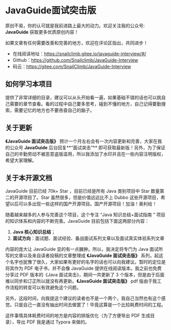 # JavaGuide面试突击版

原创不易，你的认可就是我前进路上最大的动力。欢迎关注我的公众号: **JavaGuide** 获取更多优质原创内容！

如果文章有任何需要改善和完善的地方，欢迎在评论区指出，共同进步！

- 在线阅读地址：https://snailclimb.gitee.io/javaguide-interview/#/
- Github：https://github.com/Snailclimb/JavaGuide-Interview
- 码云：https://gitee.com/SnailClimb/JavaGuide-Interview

## 如何学习本项目

提供了非常详细的目录，建议可以从头开始看一遍，如果基础不错的话也可以挑自己需要的章节查看。看的过程中自己要多思考，碰到不懂的地方，自己记得要勤搜索，需要记忆的地方也不要吝啬自己的脑子。

## 关于更新

**《JavaGuide 面试突击版》** 预计一个月左右会有一次内容更新和完善，大家在我的公众号 **JavaGuide** 后台回复**“面试突击”** 即可获取最新版！另外，为了保证自己的辛勤劳动不被恶意盗版滥用，所以我添加了水印并且在一些内容注明版权，希望大家理解。

## 关于本开源文档

JavaGuide 目前已经 70k+ Star ，目前已经是所有 Java 类别项目中 Star 数量第二的开源项目了。Star 虽然很多，但是价值远远比不上 Dubbo 这些开源项目，希望以后可以多出现一些这样的国产开源项目。国产开源项目！加油！奥利给！

随着越来越多的人参与完善这个项目，这个专注 “Java 知识总结+面试指南 ” 项目的知识体系和内容的不断完善。JavaGuide 目前包括下面这两部分内容：

1. **Java 核心知识总结**；
2. **面试方向**：面试题、面试经验、备战面试系列文章以及面试真实体验系列文章

内容的庞大让 JavaGuide 显的有一点臃肿。所以，我决定将专门为 Java 面试所写的文章以及来自读者投稿的文章整理成 **《JavaGuide 面试突击版》** 系列，起这个名字也犹豫了很久，大家如果有更好的名字的话也可以向我建议。暂时的定位是将其作为 PDF 电子书，并不会像 JavaGuide 提供在线阅读版本。我之前也免费分享过 PDF 版本的《Java 面试突击》，期间一共更新了 3 个版本，但是由于后面难以同步和订正所以就没有再更新。**《JavaGuide 面试突击版》** pdf 版由于我工作流程的转变可以有效避免这个问题。

另外，这段时间，向我提这个建议的读者也不是一个两个，我自己当然也有这个感觉。只是自己一直没有抽出时间去做罢了！毕竟这算是一个比较耗费时间的工程。

这件事情具体耗费时间的地方是内容的排版优化（为了方便导出 PDF 生成目录），导出 PDF 我是通过 Typora 来做的。
